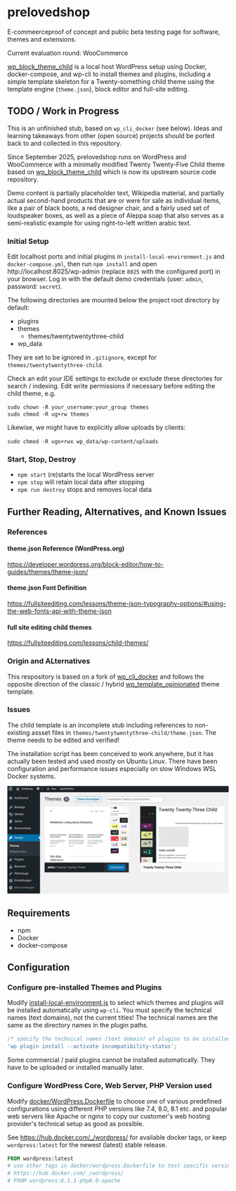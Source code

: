 # prelovedshop

E-commeerceproof of concept and public beta testing page for software, themes and extensions.

Current evaluation round: WooCommerce

[wp_block_theme_child](https://github.com/openmindculture/wp_block_theme_child) is a local host WordPress setup using Docker, docker-compose, and wp-cli
to install themes and plugins, including a simple template skeleton for a Twenty-something child
theme using the template engine (`theme.json`), block editor and full-site editing.

## TODO / Work in Progress

This is an unfinished stub, based on `wp_cli_docker` (see below). Ideas and learning takeaways from other (open source) projects should be ported back to and collected in this repository.

Since September 2025, prelovedshop runs on WordPress and WooCommerce with a minimally modified Twenty Twenty-Five Child theme based on [wp_block_theme_child](https://github.com/openmindculture/wp_block_theme_child) which is now its upstream source code repository.

Demo content is partially placeholder text, Wikipedia material, and partially actual second-hand products that are or were for sale as individual items, like a pair of black boots, a red designer chair, and a fairly used set of loudspeaker boxes, as well as a piece of Aleppa soap that also serves as a semi-realistic example for using right-to-left written arabic text.

### Initial Setup

Edit localhost ports and initial plugins in `install-local-environment.js` and `docker-compose.yml`,
then run `npm install` and open http://localhost:8025/wp-admin (replace `8025` with the configured port) in your browser.
Log in with the default demo credentials (user: `admin`, password: `secret`).

The following directories are mounted below the project root directory by default:

- plugins
- themes
  - themes/twentytwentythree-child
- wp_data

They are set to be ignored in `.gitignore`, except for `themes/twentytwentythree-child`.

Check an edit your IDE settings to exclude or exclude these directories for search / indexing. Edit write permissions
if necessary before editing the child theme, e.g.

```
sudo chown -R your_username:your_group themes
sudo chmod -R ug+rw themes
```

Likewise, we might have to explicitly allow uploads by clients:

`sudo chmod -R ugo+rwx wp_data/wp-content/uploads`

### Start, Stop, Destroy

- `npm start` (re)starts the local WordPress server
- `npm stop` will retain local data after stopping
- `npm run destroy` stops and removes local data

## Further Reading, Alternatives, and Known Issues

### References

#### theme.json Reference (WordPress.org)

https://developer.wordpress.org/block-editor/how-to-guides/themes/theme-json/

#### theme.json Font Definition

https://fullsiteediting.com/lessons/theme-json-typography-options/#using-the-web-fonts-api-with-theme-json

#### full site editing child themes

https://fullsiteediting.com/lessons/child-themes/

### Origin and ALternatives

This respository is based on a fork of [wp_cli_docker](https://github.com/openmindculture/wp_cli_docker) and follows the opposite direction of the classic / hybrid
[wp_template_opinionated](https://github.com/openmindculture/wp_template_opinionated) theme template.

### Issues

The child template is an incomplete stub including references to non-existing assset files in
`themes/twentytwentythree-child/theme.json`. The theme needs to be edited and verified!

The installation script has been conceived to work anywhere, but it has actually been tested and used mostly on Ubuntu Linux.
There have been configuration and performance issues especially on slow Windows WSL Docker systems.

![screenshot](doc/screenshot-themes.png)

## Requirements

- npm
- Docker
- docker-compose

## Configuration

### Configure pre-installed Themes and Plugins

Modify [install-local-environment.js](./install-local-environment.js) to select which themes and plugins will be installed automatically using `wp-cli`.
You must specify the technical names (text domains), not the current titles! The technical names are the same as the
directory names in the plugin paths.

```js
/* specify the technical names (text domain) of plugins to be installed */
'wp plugin install --activate incompatibility-status';
```

Some commercial / paid plugins cannot be installed automatically. They have to be uploaded or installed manually later.

### Configure WordPress Core, Web Server, PHP Version used

Modify [docker/WordPress.Dockerfile](./docker/WordPress.Dockerfile) to choose one of various predefined configurations using different PHP versions
like 7.4, 8.0, 8.1 etc. and popular web servers like Apache or nginx to copy our customer's web hosting provider's
technical setup as good as possible.

See https://hub.docker.com/_/wordpress/ for available docker tags, or keep `wordpress:latest` for the newest (latest) stable release.

```Dockerfile
FROM wordpress:latest
# use other tags in docker/wordpress.Dockerfile to test specific versions, see
# https://hub.docker.com/_/wordpress/
# FROM wordpress:6.1.1-php8.0-apache
```
